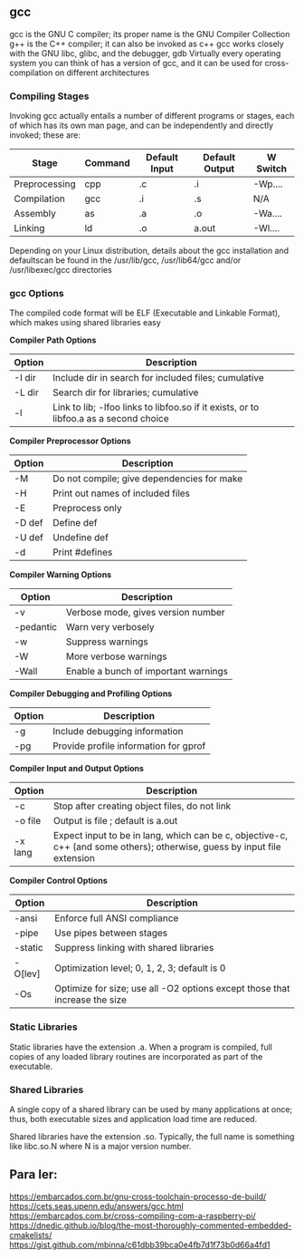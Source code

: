 ## gcc

gcc is the GNU C compiler; its proper name is the GNU Compiler Collection
g++ is the C++ compiler; it can also be invoked as c++
gcc works closely with the GNU libc, glibc, and the debugger, gdb
Virtually every operating system you can think of has a version of gcc, and it can be used for cross-compilation on different architectures

### Compiling Stages

Invoking gcc actually entails a number of different programs or stages, each of which has its own man page, and can be independently and directly invoked; these are:

|Stage  |Command  |Default Input  |Default Output  |W Switch  |
|---------|---------|---------|---------|---------|
|Preprocessing     |cpp         |.c         |.i         |-Wp....         |
|Compilation     |gcc         |.i         |.s         |N/A         |
|Assembly     |as         |.a         |.o         |-Wa....         |
|Linking     |ld         |.o         |a.out         |-Wl....         |

Depending on your Linux distribution, details about the gcc installation and defaultscan be found in the /usr/lib/gcc, /usr/lib64/gcc and/or /usr/libexec/gcc directories

### gcc Options

The compiled code format will be ELF (Executable and Linkable Format), which makes using shared libraries easy

**Compiler Path Options**

|Option  |Description  |
|---------|---------|
|-I dir     |Include dir in search for included files; cumulative         |
|-L dir     |Search dir for libraries; cumulative         |
|-l     |Link to lib; -lfoo links to libfoo.so if it exists, or to libfoo.a as a second choice         |

**Compiler Preprocessor Options**

|Option  |Description  |
|---------|---------|
|-M     |Do not compile; give dependencies for make         |
|-H     |Print out names of included files         |
|-E     |Preprocess only         |
|-D def     |Define def         |
|-U def     |Undefine def         |
|-d     |Print #defines         |

**Compiler Warning Options**

|Option  |Description  |
|---------|---------|
|-v     |Verbose mode, gives version number         |
|-pedantic     |Warn very verbosely         |
|-w     |Suppress warnings         |
|-W     |More verbose warnings         |
|-Wall     |Enable a bunch of important warnings         |

**Compiler Debugging and Profiling Options**

|Option  |Description  |
|---------|---------|
|-g     |Include debugging information         |
|-pg     |Provide profile information for gprof         |

**Compiler Input and Output Options**

|Option  |Description  |
|---------|---------|
|-c     |Stop after creating object files, do not link         |
|-o file     |Output is file ; default is a.out         |
|-x lang     |Expect input to be in lang, which can be c, objective-c, c++ (and some others); otherwise, guess by input file extension         |

**Compiler Control Options**

|Option  |Description  |
|---------|---------|
|-ansi     |Enforce full ANSI compliance         |
|-pipe     |Use pipes between stages         |
|-static     |Suppress linking with shared libraries         |
|-O[lev]     |Optimization level; 0, 1, 2, 3; default is 0         |
|-Os     |Optimize for size; use all -O2 options except those that increase the size         |

### Static Libraries

Static libraries have the extension .a. When a program is compiled, full copies of any loaded library routines are incorporated as part of the executable.

### Shared Libraries

A single copy of a shared library can be used by many applications at once; thus, both executable sizes and application load time are reduced.

Shared libraries have the extension .so. Typically, the full name is something like libc.so.N where N is a major version number.

## Para ler:
https://embarcados.com.br/gnu-cross-toolchain-processo-de-build/
https://cets.seas.upenn.edu/answers/gcc.html
https://embarcados.com.br/cross-compiling-com-a-raspberry-pi/
https://dnedic.github.io/blog/the-most-thoroughly-commented-embedded-cmakelists/
https://gist.github.com/mbinna/c61dbb39bca0e4fb7d1f73b0d66a4fd1